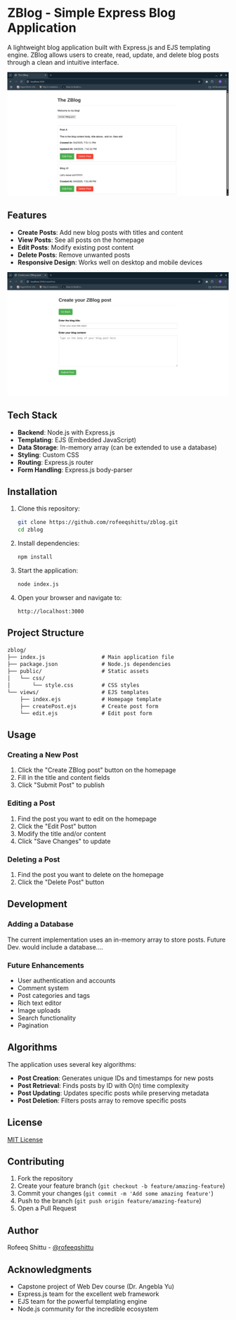 # ZBlog - Simple Express Blog Application

A lightweight blog application built with Express.js and EJS templating engine. ZBlog allows users to create, read, update, and delete blog posts through a clean and intuitive interface.

![ZBlog Screenshot](/img/homeScreen.png)

## Features

- **Create Posts**: Add new blog posts with titles and content
- **View Posts**: See all posts on the homepage
- **Edit Posts**: Modify existing post content
- **Delete Posts**: Remove unwanted posts
- **Responsive Design**: Works well on desktop and mobile devices

![ZBlog Screenshot](/img/createPageScreen.png)


## Tech Stack

- **Backend**: Node.js with Express.js
- **Templating**: EJS (Embedded JavaScript)
- **Data Storage**: In-memory array (can be extended to use a database)
- **Styling**: Custom CSS
- **Routing**: Express.js router
- **Form Handling**: Express.js body-parser

## Installation

1. Clone this repository:
   ```bash
   git clone https://github.com/rofeeqshittu/zblog.git
   cd zblog
   ```

2. Install dependencies:
   ```bash
   npm install
   ```

3. Start the application:
   ```bash
   node index.js
   ```

4. Open your browser and navigate to:
   ```
   http://localhost:3000
   ```

## Project Structure

```
zblog/
├── index.js                  # Main application file
├── package.json              # Node.js dependencies
├── public/                   # Static assets
│   └── css/
│       └── style.css         # CSS styles
└── views/                    # EJS templates
    ├── index.ejs             # Homepage template
    ├── createPost.ejs        # Create post form
    └── edit.ejs              # Edit post form
```

## Usage

### Creating a New Post

1. Click the "Create ZBlog post" button on the homepage
2. Fill in the title and content fields
3. Click "Submit Post" to publish

### Editing a Post

1. Find the post you want to edit on the homepage
2. Click the "Edit Post" button
3. Modify the title and/or content
4. Click "Save Changes" to update

### Deleting a Post

1. Find the post you want to delete on the homepage
2. Click the "Delete Post" button

## Development

### Adding a Database

The current implementation uses an in-memory array to store posts. 
Future Dev. would include a database....


### Future Enhancements

- User authentication and accounts
- Comment system
- Post categories and tags
- Rich text editor
- Image uploads
- Search functionality
- Pagination

## Algorithms

The application uses several key algorithms:

- **Post Creation**: Generates unique IDs and timestamps for new posts
- **Post Retrieval**: Finds posts by ID with O(n) time complexity
- **Post Updating**: Updates specific posts while preserving metadata
- **Post Deletion**: Filters posts array to remove specific posts

## License

[MIT License](LICENSE)

## Contributing

1. Fork the repository
2. Create your feature branch (`git checkout -b feature/amazing-feature`)
3. Commit your changes (`git commit -m 'Add some amazing feature'`)
4. Push to the branch (`git push origin feature/amazing-feature`)
5. Open a Pull Request

## Author

Rofeeq Shittu - [@rofeeqshittu](https://github.com/rofeeqshittu)

## Acknowledgments

- Capstone project of Web Dev course (Dr. Angebla Yu)
- Express.js team for the excellent web framework
- EJS team for the powerful templating engine
- Node.js community for the incredible ecosystem